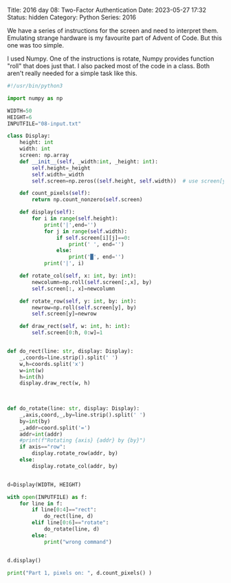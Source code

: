 Title: 2016 day 08: Two-Factor Authentication
Date: 2023-05-27 17:32
Status: hidden
Category: Python
Series: 2016

We have a series of instructions for the screen and need to interpret
them. Emulating strange hardware is my favourite part of Advent of Code.
But this one was too simple.

I used Numpy. One of the instructions is rotate, Numpy provides function
"roll" that does just that. I also packed most of the code in a class.
Both aren't really needed for a simple task like this.

```python
#!/usr/bin/python3

import numpy as np

WIDTH=50
HEIGHT=6
INPUTFILE="08-input.txt"

class Display:
    height: int
    width: int
    screen: np.array
    def __init__(self, _width:int, _height: int):
        self.height=_height
        self.width=_width
        self.screen=np.zeros((self.height, self.width))  # use screen[y][x] when indexing

    def count_pixels(self):
        return np.count_nonzero(self.screen)

    def display(self):
        for i in range(self.height):
            print('|',end='')
            for j in range(self.width):
                if self.screen[i][j]==0:
                    print(' ', end='')
                else:
                    print('█', end='')
            print('|', i)

    def rotate_col(self, x: int, by: int):
        newcolumn=np.roll(self.screen[:,x], by)
        self.screen[:, x]=newcolumn

    def rotate_row(self, y: int, by: int):
        newrow=np.roll(self.screen[y], by)
        self.screen[y]=newrow

    def draw_rect(self, w: int, h: int):
        self.screen[0:h, 0:w]=1


def do_rect(line: str, display: Display):
    _,coords=line.strip().split(' ')
    w,h=coords.split('x')
    w=int(w)
    h=int(h)
    display.draw_rect(w, h)
    
    

def do_rotate(line: str, display: Display):
    _,axis,coord,_,by=line.strip().split(' ')
    by=int(by)
    _,addr=coord.split('=')
    addr=int(addr)
    #print(f"Rotating {axis} {addr} by {by}")
    if axis=="row":
        display.rotate_row(addr, by)
    else:
        display.rotate_col(addr, by)


d=Display(WIDTH, HEIGHT)

with open(INPUTFILE) as f:
    for line in f:
        if line[0:4]=="rect":
            do_rect(line, d)
        elif line[0:6]=="rotate":
            do_rotate(line, d)
        else:
            print("wrong command")


d.display()

print("Part 1, pixels on: ", d.count_pixels() )
```